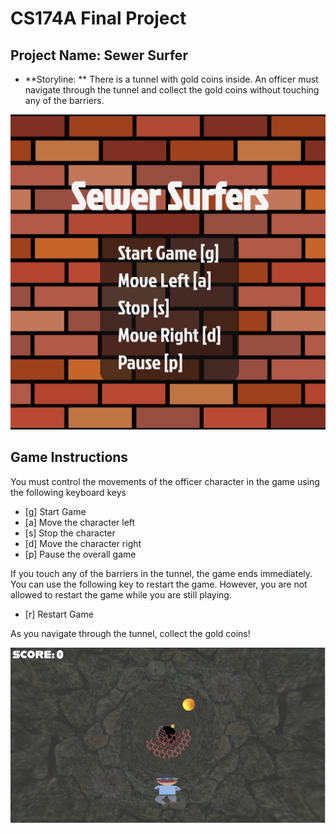 # CS174A Final Project

## Project Name: Sewer Surfer
* **Storyline: ** 
    There is a tunnel with gold coins inside. An officer must navigate through the tunnel and collect the gold coins without touching any of the barriers.


![image](assets/start-screen-unflipped.png)


## Game Instructions 
You must control the movements of the officer character in the game using the following keyboard keys
  * [g] Start Game
  * [a] Move the character left
  * [s] Stop the character
  * [d] Move the character right
  * [p] Pause the overall game

If you touch any of the barriers in the tunnel, the game ends immediately. You can use the following key to restart the game. However, you are not allowed to restart the game while you are still playing.
  * [r] Restart Game

As you navigate through the tunnel, collect the gold coins!

![image](assets/player-screen.png)

